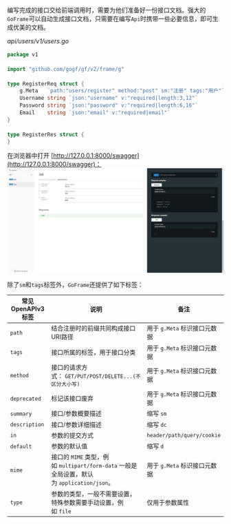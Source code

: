 编写完成的接口交给前端调用时，需要为他们准备好一份接口文档。强大的`GoFrame`可以自动生成接口文档，只需要在编写`Api`时携带一些必要信息，即可生成优美的文档。

*api/users/v1/users.go*
```go
package v1  
  
import "github.com/gogf/gf/v2/frame/g"  
  
type RegisterReq struct {  
    g.Meta   `path:"users/register" method:"post" sm:"注册" tags:"用户"`  
    Username string `json:"username" v:"required|length:3,12"`  
    Password string `json:"password" v:"required|length:6,16"`  
    Email    string `json:"email" v:"required|email"`  
}  
  
type RegisterRes struct {  
}
```

在浏览器中打开 [http://127.0.0.1:8000/swagger](http://127.0.0.1:8000/swagger)：
![swagger](../assets/swagger.png)

除了`sm`和`tags`标签外，`GoFrame`还提供了如下标签：

| 常见OpenAPIv3标签 | 说明                                                                     | 备注                         |
| ------------- | ---------------------------------------------------------------------- | -------------------------- |
| `path`        | 结合注册时的前缀共同构成接口URI路径                                                    | 用于 `g.Meta` 标识接口元数据        |
| `tags`        | 接口所属的标签，用于接口分类                                                         | 用于 `g.Meta` 标识接口元数据        |
| `method`      | 接口的请求方式： `GET/PUT/POST/DELETE...(不区分大小写)`                              | 用于 `g.Meta` 标识接口元数据        |
| `deprecated`  | 标记该接口废弃                                                                | 用于 `g.Meta` 标识接口元数据        |
| `summary`     | 接口/参数概要描述                                                              | 缩写 `sm`                    |
| `description` | 接口/参数详细描述                                                              | 缩写 `dc`                    |
| `in`          | 参数的提交方式                                                                | `header/path/query/cookie` |
| `default`     | 参数的默认值                                                                 | 缩写 `d`                     |
| `mime`        | 接口的 `MIME` 类型，例如 `multipart/form-data` 一般是全局设置，默认为 `application/json`。 | 用于 `g.Meta` 标识接口元数据        |
| `type`        | 参数的类型，一般不需要设置，特殊参数需要手动设置，例如 `file`                                     | 仅用于参数属性                    |
